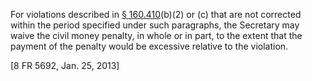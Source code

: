 For violations described in [§ 160.410](/hipaa/regulations/160-410-affirmative-defenses/)(b)(2) or &#40;c) that are not corrected within the period specified under such paragraphs, the Secretary may waive the civil money penalty, in whole or in part, to the extent that the payment of the penalty would be excessive relative to the violation.

[8 FR 5692, Jan. 25, 2013]
